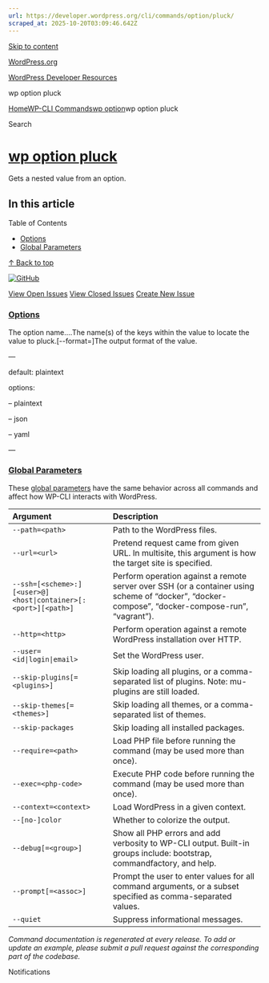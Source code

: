 ```yaml
---
url: https://developer.wordpress.org/cli/commands/option/pluck/
scraped_at: 2025-10-20T03:09:46.642Z
---
```


[Skip to content](https://developer.wordpress.org/cli/commands/option/pluck/#wp--skip-link--target)

[WordPress.org](https://wordpress.org/)

[WordPress Developer Resources](https://developer.wordpress.org/)

wp option pluck


[Home](https://developer.wordpress.org/)[WP-CLI Commands](https://developer.wordpress.org/cli/commands/)[wp option](https://developer.wordpress.org/cli/commands/option/)wp option pluck

Search

# [wp option pluck](https://developer.wordpress.org/cli/commands/option/pluck/)

Gets a nested value from an option.

## In this article

Table of Contents

- [Options](https://developer.wordpress.org/cli/commands/option/pluck/#options)
- [Global Parameters](https://developer.wordpress.org/cli/commands/option/pluck/#global-parameters)

[↑ Back to top](https://developer.wordpress.org/cli/commands/option/pluck/#wp--skip-link--target)

[![GitHub](https://make.wordpress.org/cli/wp-content/plugins/wporg-cli/assets/images/github-mark.svg)](https://github.com/wp-cli/entity-command)

[View Open Issues](https://github.com/login?return_to=%2Fissues%3Fq%3Dlabel%3Acommand%3Aoption-pluck+sort%3Aupdated-desc+org%3Awp-cli+is%3Aopen) [View Closed Issues](https://github.com/login?return_to=%2Fissues%3Fq%3Dlabel%3Acommand%3Aoption-pluck+sort%3Aupdated-desc+org%3Awp-cli+is%3Aclosed) [Create New Issue](https://github.com/wp-cli/entity-command/issues/new)

### [Options](https://developer.wordpress.org/cli/commands/option/pluck/\#options)

<key>The option name.<key-path>…The name(s) of the keys within the value to locate the value to pluck.\[--format=<format>\]The output format of the value.

—

default: plaintext

options:

– plaintext

– json

– yaml

—

### [Global Parameters](https://developer.wordpress.org/cli/commands/option/pluck/\#global-parameters)

These [global parameters](https://make.wordpress.org/cli/handbook/config/) have the same behavior across all commands and affect how WP-CLI interacts with WordPress.

| **Argument** | **Description** |
| :-- | :-- |
| `--path=<path>` | Path to the WordPress files. |
| `--url=<url>` | Pretend request came from given URL. In multisite, this argument is how the target site is specified. |
| `--ssh=[<scheme>:][<user>@]<host\|container>[:<port>][<path>]` | Perform operation against a remote server over SSH (or a container using scheme of “docker”, “docker-compose”, “docker-compose-run”, “vagrant”). |
| `--http=<http>` | Perform operation against a remote WordPress installation over HTTP. |
| `--user=<id\|login\|email>` | Set the WordPress user. |
| `--skip-plugins[=<plugins>]` | Skip loading all plugins, or a comma-separated list of plugins. Note: mu-plugins are still loaded. |
| `--skip-themes[=<themes>]` | Skip loading all themes, or a comma-separated list of themes. |
| `--skip-packages` | Skip loading all installed packages. |
| `--require=<path>` | Load PHP file before running the command (may be used more than once). |
| `--exec=<php-code>` | Execute PHP code before running the command (may be used more than once). |
| `--context=<context>` | Load WordPress in a given context. |
| `--[no-]color` | Whether to colorize the output. |
| `--debug[=<group>]` | Show all PHP errors and add verbosity to WP-CLI output. Built-in groups include: bootstrap, commandfactory, and help. |
| `--prompt[=<assoc>]` | Prompt the user to enter values for all command arguments, or a subset specified as comma-separated values. |
| `--quiet` | Suppress informational messages. |

_Command documentation is regenerated at every release. To add or update an example, please submit a pull request against the corresponding part of the codebase._

Notifications